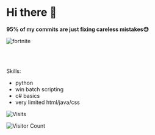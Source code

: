 # Hi there 👋
**95% of my commits are just fixing careless mistakes😓**



![fortnite](https://github.com/user-attachments/assets/b3f0d5b0-f8f3-41cc-88ba-eaa90930eecc)

<br>
<br>

Skills:
- python
- win batch scripting
- c# basics
- very limited html/java/css



![Visits](https://komarev.com/ghpvc/?username=mirbyte&color=22a153&style=for-the-badge&abbreviated=true&label=PROFILE+VIEWS++)
<!--blue 5757ff-->


![Visitor Count](https://hit.yhype.me/github/profile?account_id=83219244)
